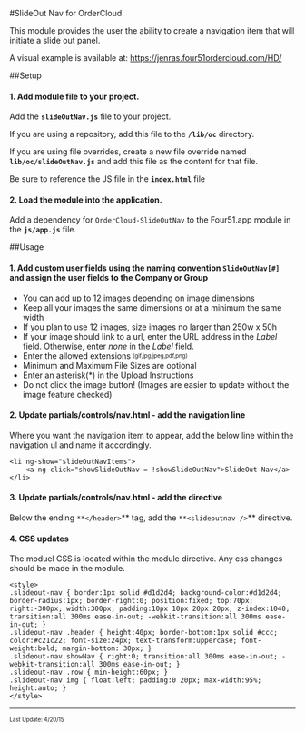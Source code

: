 #SlideOut Nav for OrderCloud 

This module provides the user the ability to create a navigation item that will initiate a slide out panel.

A visual example is available at: https://jenras.four51ordercloud.com/HD/

##Setup
#### 1. Add module file to your project.

Add the **`slideOutNav.js`** file to your project.

If you are using a repository, add this file to the **`/lib/oc`** directory.

If you are using file overrides, create a new file override named **`lib/oc/slideOutNav.js`** and add this file as the content for that file.

Be sure to reference the JS file in the **`index.html`** file

#### 2. Load the module into the application.

Add a dependency for `OrderCloud-SlideOutNav` to the Four51.app module in the **`js/app.js`** file.

##Usage
#### 1. Add custom user fields using the naming convention **`SlideOutNav[#]`** and assign the user fields to the Company or Group

* You can add up to 12 images depending on image dimensions
* Keep all your images the same dimensions or at a minimum the same width
* If you plan to use 12 images, size images no larger than 250w x 50h
* If your image should link to a url, enter the URL address in the _Label_ field. Otherwise, enter _none_ in the _Label_ field. 
* Enter the allowed extensions <sub><sup>(gif,jpg,jpeg,pdf,png)</sup></sub>
* Minimum and Maximum File Sizes are optional
* Enter an asterisk(*) in the Upload Instructions 
* Do not click the image button! (Images are easier to update without the image feature checked) 

#### 2. Update partials/controls/nav.html - add the navigation line 
Where you want the navigation item to appear, add the below line within the navigation ul and name it accordingly. 
```
<li ng-show="slideOutNavItems">
    <a ng-click="showSlideOutNav = !showSlideOutNav">SlideOut Nav</a>
</li>
```

#### 3. Update partials/controls/nav.html - add the directive
Below the ending `**</header>`** tag, add the `**<slideoutnav />`** directive. 

#### 4. CSS updates
The moduel CSS is located within the module directive. Any css changes should be made in the module. 

```
<style>
.slideout-nav { border:1px solid #d1d2d4; background-color:#d1d2d4; border-radius:1px; border-right:0; position:fixed; top:70px; right:-300px; width:300px; padding:10px 10px 20px 20px; z-index:1040; transition:all 300ms ease-in-out; -webkit-transition:all 300ms ease-in-out; }
.slideout-nav .header { height:40px; border-bottom:1px solid #ccc; color:#c21c22; font-size:24px; text-transform:uppercase; font-weight:bold; margin-bottom: 30px; }
.slideout-nav.showNav { right:0; transition:all 300ms ease-in-out; -webkit-transition:all 300ms ease-in-out; }
.slideout-nav .row { min-height:60px; }
.slideout-nav img { float:left; padding:0 20px; max-width:95%; height:auto; }
</style>
```
---
<sub><sup>Last Update: 4/20/15</sup></sub>
